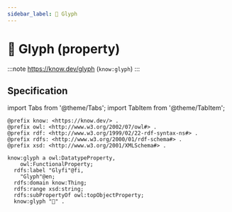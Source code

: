 ```yaml
---
sidebar_label: 🔣 Glyph
---
```


# 🔣 Glyph (property)

:::note
https://know.dev/glyph
(`know:glyph`)
:::

## Specification

import Tabs from '@theme/Tabs';
import TabItem from '@theme/TabItem';

<Tabs>
<TabItem value="turtle" label="Turtle">

```turtle
@prefix know: <https://know.dev/> .
@prefix owl: <http://www.w3.org/2002/07/owl#> .
@prefix rdf: <http://www.w3.org/1999/02/22-rdf-syntax-ns#> .
@prefix rdfs: <http://www.w3.org/2000/01/rdf-schema#> .
@prefix xsd: <http://www.w3.org/2001/XMLSchema#> .

know:glyph a owl:DatatypeProperty,
    owl:FunctionalProperty;
  rdfs:label "Glyfi"@fi,
    "Glyph"@en;
  rdfs:domain know:Thing;
  rdfs:range xsd:string;
  rdfs:subPropertyOf owl:topObjectProperty;
  know:glyph "🔣" .

```

</TabItem>
</Tabs>
